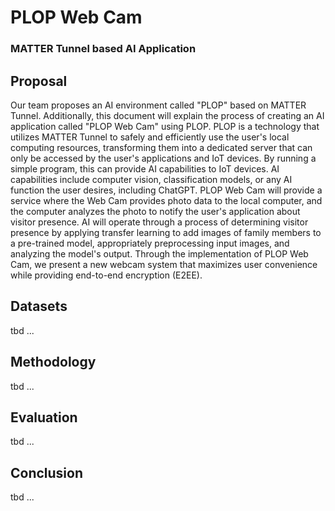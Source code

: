 # PLOP Web Cam

### MATTER Tunnel based AI Application

## Proposal

Our team proposes an AI environment called "PLOP" based on MATTER Tunnel. Additionally, this document will explain the process of creating an AI application called "PLOP Web Cam" using PLOP. PLOP is a technology that utilizes MATTER Tunnel to safely and efficiently use the user's local computing resources, transforming them into a dedicated server that can only be accessed by the user's applications and IoT devices. By running a simple program, this can provide AI capabilities to IoT devices. AI capabilities include computer vision, classification models, or any AI function the user desires, including ChatGPT. PLOP Web Cam will provide a service where the Web Cam provides photo data to the local computer, and the computer analyzes the photo to notify the user's application about visitor presence. AI will operate through a process of determining visitor presence by applying transfer learning to add images of family members to a pre-trained model, appropriately preprocessing input images, and analyzing the model's output. Through the implementation of PLOP Web Cam, we present a new webcam system that maximizes user convenience while providing end-to-end encryption (E2EE).

## Datasets

tbd ...

## Methodology

tbd ...

## Evaluation

tbd ...

## Conclusion

tbd ...
